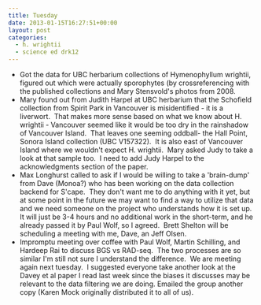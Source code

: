 ```yaml
---
title: Tuesday
date: 2013-01-15T16:27:51+00:00
layout: post
categories:
  - h. wrightii
  - science ed drk12
---
```

  * Got the data for UBC herbarium collections of Hymenophyllum wrightii, figured out which were actually sporophytes (by crossreferencing with the published collections and Mary Stensvold's photos from 2008.
  * Mary found out from Judith Harpel at UBC herbarium that the Schofield collection from Spirit Park in Vancouver is misidentified - it is a liverwort.  That makes more sense based on what we know about H. wrightii - Vancouver seemed like it would be too dry in the rainshadow of Vancouver Island.  That leaves one seeming oddball- the Hall Point, Sonora Island collection (UBC V157322).  It is also east of Vancouver Island where we wouldn't expect H. wrightii.  Mary asked Judy to take a look at that sample too.  I need to add Judy Harpel to the acknowledgments section of the paper.
  * Max Longhurst called to ask if I would be willing to take a 'brain-dump' from Dave (Monoa?) who has been working on the data collection backend for S'cape.  They don't want me to do anything with it yet, but at some point in the future we may want to find a way to utilize that data and we need someone on the project who understands how it is set up.  It will just be 3-4 hours and no additional work in the short-term, and he already passed it by Paul Wolf, so I agreed.  Brett Shelton will be scheduling a meeting with me, Dave, an Jeff Olsen.
  * Impromptu meeting over coffee with Paul Wolf, Martin Schilling, and Hardeep Rai to discuss BGS vs RAD-seq.  The two processes are so similar I'm still not sure I understand the difference.  We are meeting again next tuesday.  I suggested everyone take another look at the Davey et al paper I read last week since the biases it discusses may be relevant to the data filtering we are doing. Emailed the group another copy (Karen Mock originally distributed it to all of us).
